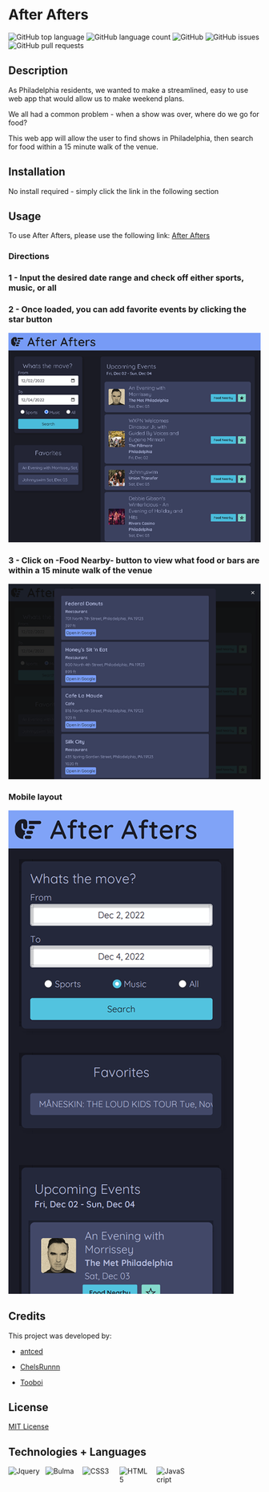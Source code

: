 # After Afters

![GitHub top language](https://img.shields.io/github/languages/top/antced/dual-api-snack-locator?color=%237aa2f7&logo=JavaScript&logoColor=%237aa2f7)
![GitHub language count](https://img.shields.io/github/languages/count/antced/dual-api-snack-locator?color=%237aa2f7)
![GitHub](https://img.shields.io/github/license/antced/dual-api-snack-locator?color=%237aa2f7)
![GitHub issues](https://img.shields.io/github/issues/antced/dual-api-snack-locator?color=%237aa2f7)
![GitHub pull requests](https://img.shields.io/github/issues-pr/antced/dual-api-snack-locator?color=%237aa2f7)

## Description

As Philadelphia residents, we wanted to make a streamlined, easy to use web app that would allow us to make weekend plans.

We all had a common problem - when a show was over, where do we go for food?

This web app will allow the user to find shows in Philadelphia, then search for food within a 15 minute walk of the venue.

## Installation

No install required - simply click the link in the following section

## Usage

To use After Afters, please use the following link: [After Afters](https://chelsrunnn.github.io/after-afters/)

### Directions

### 1 - Input the desired date range and check off either sports, music, or all

### 2 - Once loaded, you can add favorite events by clicking the star button

![Step 1](./assets/images/Main.PNG)

### 3 - Click on -Food Nearby- button to view what food or bars are within a 15 minute walk of the venue

![Step 3](./assets/images/Food.PNG)

### Mobile layout

![Mobile](./assets/images/Mobile.PNG)

## Credits

This project was developed by:

- [antced](https://github.com/antced)

- [ChelsRunnn](https://github.com/ChelsRunnn)

- [Tooboi](https://github.com/Tooboi)

## License

[MIT License](./license)

## Technologies + Languages

<img align="left" alt="Jquery" src='https://cdn.jsdelivr.net/gh/devicons/devicon/icons/jquery/jquery-plain-wordmark.svg' height='64px' width='64px' style="padding-right:10px;" />

<img align="left" alt="Bulma" src="https://cdn.jsdelivr.net/gh/devicons/devicon/icons/bulma/bulma-plain.svg" height='64px' width='64px' style="padding-right:10px;" />

<img align="left" alt="CSS3" src="https://cdn.jsdelivr.net/gh/devicons/devicon/icons/css3/css3-plain-wordmark.svg" height='64px' width='64px' style="padding-right:10px;" />

<img align="left" alt="HTML5" src="https://cdn.jsdelivr.net/gh/devicons/devicon/icons/html5/html5-plain-wordmark.svg" height='64px' width='64px' style="padding-right:10px;" />

<img align="left" alt="JavaScript" src="https://cdn.jsdelivr.net/gh/devicons/devicon/icons/javascript/javascript-plain.svg" height='64px' width='64px' style="padding-right:10px;" />
